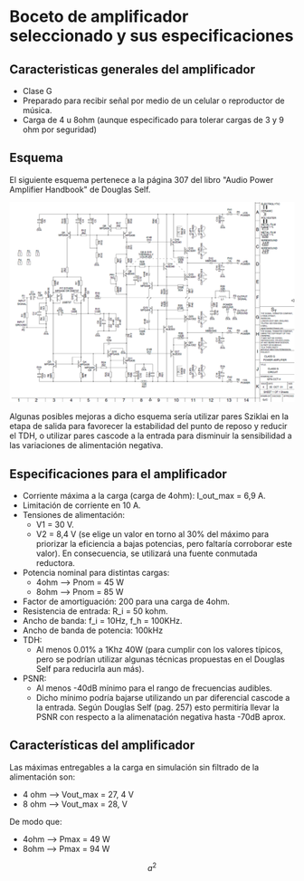 # Boceto de amplificador seleccionado y sus especificaciones

## Caracteristicas generales del amplificador
 - Clase G
 - Preparado para recibir señal por medio de un celular o reproductor de música.
 - Carga de 4 u 8ohm (aunque especificado para tolerar cargas de 3 y 9 ohm por seguridad)

## Esquema
El siguiente esquema pertenece a la página 307 del libro "Audio Power Amplifier Handbook" de Douglas Self.

![](https://github.com/jpgoyret/tp-final-ruiz-goyret-DCE-FIUBA-1C2019/blob/develop/esquema_amplificador_clase_g_douglas_self.png)

Algunas posibles mejoras a dicho esquema sería utilizar pares Sziklai en la etapa de salida para favorecer la estabilidad del punto de reposo y reducir el TDH, o utilizar pares cascode a la entrada para disminuir la sensibilidad a las variaciones de alimentación negativa.

## Especificaciones para el amplificador
 - Corriente máxima a la carga (carga de 4ohm): I_out_max = 6,9 A.
 - Limitación de corriente en 10 A.
 - Tensiones de alimentación:
	- V1 = 30 V.
	- V2 = 8,4 V (se elige un valor en torno al 30% del máximo para priorizar la eficiencia a bajas potencias, pero faltaría corroborar este valor). En consecuencia, se utilizará una fuente conmutada reductora.
 - Potencia nominal para distintas cargas:
    - 4ohm --> Pnom = 45 W
    - 8ohm --> Pnom = 85 W
 - Factor de amortiguación: 200 para una carga de 4ohm.
 - Resistencia de entrada: R_i = 50 kohm.
 - Ancho de banda: f_i = 10Hz, f_h = 100KHz.	
 - Ancho de banda de potencia: 100kHz
 - TDH:
	- Al menos 0.01% a 1Khz 40W (para cumplir con los valores típicos, pero se podrían utilizar algunas técnicas propuestas en el Douglas Self para reducirla aun más).
 - PSNR:
	- Al menos -40dB mínimo para el rango de frecuencias audibles.
	- Dicho mínimo podría bajarse utilizando un par diferencial cascode a la entrada. Según Douglas Self (pag. 257) esto permitiría llevar la PSNR con respecto a la alimenatación negativa hasta  -70dB aprox.	  

## Características del amplificador

Las máximas entregables a la carga en simulación sin filtrado de la alimentación son: 

- 4 ohm --> Vout_max = 27, 4 V
- 8 ohm --> Vout_max = 28, V 

De modo que:	

- 4ohm --> Pmax = 49 W
- 8ohm --> Pmax = 94 W	

$$
a^2
$$

